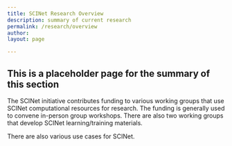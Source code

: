 ```yaml
---
title: SCINet Research Overview
description: summary of current research
permalink: /research/overview
author: 
layout: page

---
```


## This is a placeholder page for the summary of this section

The SCINet initiative contributes funding to various working groups that use SCINet computational resources for research. The funding is generally used to convene in-person group workshops. There are also two working groups that develop SCINet learning/training materials.

There are also various use cases for SCINet.

<br>
